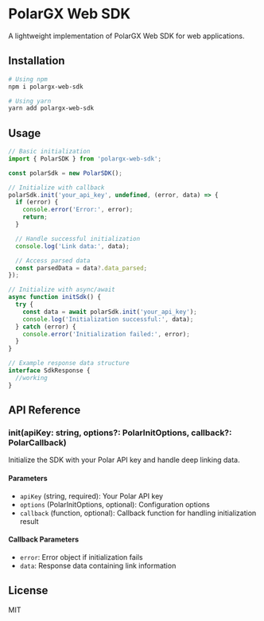 # PolarGX Web SDK

A lightweight implementation of PolarGX Web SDK for web applications.

## Installation

```bash
# Using npm
npm i polargx-web-sdk

# Using yarn
yarn add polargx-web-sdk
```

## Usage

```typescript
// Basic initialization
import { PolarSDK } from 'polargx-web-sdk';

const polarSdk = new PolarSDK();

// Initialize with callback
polarSdk.init('your_api_key', undefined, (error, data) => {
  if (error) {
    console.error('Error:', error);
    return;
  }

  // Handle successful initialization
  console.log('Link data:', data);

  // Access parsed data
  const parsedData = data?.data_parsed;
});

// Initialize with async/await
async function initSdk() {
  try {
    const data = await polarSdk.init('your_api_key');
    console.log('Initialization successful:', data);
  } catch (error) {
    console.error('Initialization failed:', error);
  }
}

// Example response data structure
interface SdkResponse {
  //working
}
```

## API Reference

### init(apiKey: string, options?: PolarInitOptions, callback?: PolarCallback)

Initialize the SDK with your Polar API key and handle deep linking data.

#### Parameters

- `apiKey` (string, required): Your Polar API key
- `options` (PolarInitOptions, optional): Configuration options
- `callback` (function, optional): Callback function for handling initialization result

#### Callback Parameters

- `error`: Error object if initialization fails
- `data`: Response data containing link information

## License

MIT